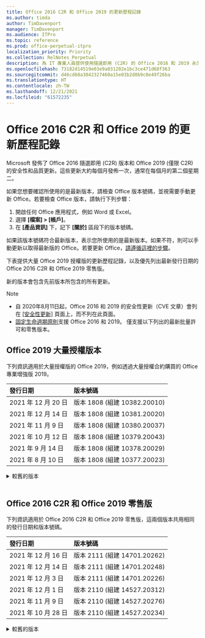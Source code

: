 ```yaml
---
title: Office 2016 C2R 和 Office 2019 的更新歷程記錄
ms.author: timda
author: TimDavenport
manager: TimDavenport
ms.audience: ITPro
ms.topic: reference
ms.prod: office-perpetual-itpro
localization_priority: Priority
ms.collection: RelNotes_Perpetual
description: 為 IT 專業人員提供使用隨選即用 (C2R) 的 Office 2016 和 2019 永久版本的更新歷程記錄
ms.openlocfilehash: 73182d14519e03e9a031202e1bc3ce471d68f363
ms.sourcegitcommit: d46cd68a3042327460a15e03b2d0b9c8e49f26ba
ms.translationtype: HT
ms.contentlocale: zh-TW
ms.lasthandoff: 12/21/2021
ms.locfileid: "61572235"
---
```

# <a name="update-history-for-office-2016-c2r-and-office-2019"></a>Office 2016 C2R 和 Office 2019 的更新歷程記錄

Microsoft 發佈了 Office 2016 隨選即用 (C2R) 版本和 Office 2019 (僅限 C2R) 的安全性和品質更新。這些更新大約每個月發佈一次，通常在每個月的第二個星期二。

如果您想要確認所使用的是最新版本，請檢查 Office 版本號碼，並視需要手動更新 Office。若要檢查 Office 版本，請執行下列步驟：

  1.    開啟任何 Office 應用程式，例如 Word 或 Excel。
  2.    選擇 **[檔案] > [帳戶]**。
  3.    在 **[產品資訊]** 下，記下 **[關於]** 區段下的版本號碼。

如果該版本號碼符合最新版本，表示您所使用的是最新版本。如果不符，則可以手動更新以取得最新版的 Office。若要更新 Office，[請遵循這裡的步驟](https://support.office.com/article/2ab296f3-7f03-43a2-8e50-46de917611c5)。


下表提供大量 Office 2019 授權版的更新歷程記錄，以及優先列出最新發行日期的 Office 2016 C2R 和 Office 2019 零售版。

新的版本會包含先前版本所包含的所有更新。


 > [!NOTE]
> - 自 2020年8月11日起，Office 2016 和 2019 的安全性更新（CVE 文章）會列在 [[安全性更新]](./microsoft365-apps-security-updates.md) 頁面上，而不列在此頁面。 
> - [固定生命週期原則](/lifecycle/policies/fixed)支援 Office 2016 和 2019。 僅支援以下列出的最新批量許可和零售版本。


## <a name="volume-licensed-versions-of-office-2019"></a>Office 2019 大量授權版本
下列資訊適用於大量授權版的 Office 2019，例如透過大量授權合約購買的 Office 專業增強版 2019。

[//]: # (DO NOT REMOVE VL TABLE START)


|**發行日期**|**版本號碼**|
|:-----|:-----|
|2021 年 12 月 20 日|版本 1808 (組建 10382.20010)|
|2021 年 12 月 14 日|版本 1808 (組建 10381.20020)|
|2021 年 11 月 9 日|版本 1808 (組建 10380.20037)|
|2021 年 10 月 12 日|版本 1808 (組建 10379.20043)|
|2021 年 9 月 14 日|版本 1808 (組建 10378.20029)|
|2021 年 8 月 10 日|版本 1808 (組建 10377.20023)|


[//]: # (DO NOT REMOVE VL TABLE END)

<details>
<summary>較舊的版本</summary>
 

[//]: # (DO NOT REMOVE VL OLD TABLE START)


|**發行日期**|**版本號碼**|
|:-----|:-----|
|2021 年 7 月 13 日|版本 1808 (組建 10376.20033)|
|2021 年 6 月 8 日|版本 1808 (組建 10375.20036)|
|2021 年 5 月 11 日|版本 1808 (組建 10374.20040)|
|2021 年 4 月 13 日|版本 1808 (組建 10373.20050)|
|2021 年 3 月 9 日|版本 1808 (組建 10372.20060)|
|2021 年 2 月 9 日|版本 1808 (組建 10371.20060)|
|2021 年 1 月 12 日|版本 1808 (組建 10370.20052)|
|2020 年 12 月 8 日|版本 1808 (組建 10369.20032) |
|2020 年 11 月 10 日|版本 1808 (組建 10368.20035)|
|2020 年 10 月 13 日|版本 1808 (組建 10367.20048)|
|2020 年 9 月 8 日|版本 1808 (組建 10366.20016)|
|2020 年 8 月 11 日|版本 1808 (組建 10364.20059)|
|2020 年 7 月 14 日   |版本 1808 (組建 10363.20015)  |
|2020 年 6 月 9 日   |版本 1808 (組建 10361.20002)  |
|2020 年 5 月 12 日   |版本 1808 (組建 10359.20023)  |
|2020 年 4 月 14 日   |版本 1808 (組建 10358.20061)  |
|2020 年 3 月 10 日   |版本 1808 (組建 10357.20081)  |
|2020 年 2 月 11 日   |版本 1808 (組建 10356.20006)  |


[//]: # (DO NOT REMOVE VL OLD TABLE END)

</details>


<br/>

## <a name="retail-versions-of-office-2016-c2r-and-office-2019"></a>Office 2016 C2R 和 Office 2019 零售版
下列資訊適用於 Office 2016 C2R 和 Office 2019 零售版，這兩個版本共用相同的發行日期和版本號碼。

[//]: # (DO NOT REMOVE RETAIL TABLE START)


|**發行日期**|**版本號碼**|
|:-----|:-----|
|2021 年 12 月 16 日|版本 2111 (組建 14701.20262)|
|2021 年 12 月 14 日|版本 2111 (組建 14701.20248)|
|2021 年 12 月 3 日|版本 2111 (組建 14701.20226)|
|2021 年 12 月 1 日|版本 2110 (組建 14527.20312)|
|2021 年 11 月 9 日|版本 2110 (組建 14527.20276)|
|2021 年 10 月 28 日|版本 2110 (組建 14527.20234)|


[//]: # (DO NOT REMOVE RETAIL TABLE END)

<details>
<summary>較舊的版本</summary>
 

[//]: # (DO NOT REMOVE RETAIL OLD TABLE START)


|**發行日期**|**版本號碼**|
|:-----|:-----|
|2021 年 10 月 25 日|版本 2110 (組建 14527.20226)|
|2021 年 10 月 14 日|版本 2109 (組建 14430.20306)|
|2021 年 10 月 12 日|版本 2109 (組建 14430.20298)|
|2021 年 10 月 6 日|版本 2109 (組建 14430.20276)<br/>版本 2109 (組建 14430.20270)|
|2021 年 9 月 28 日|版本 2109 (組建 14430.20234)|
|2021 年 9 月 14 日|版本 2108 (組建 14326.20404)|
|2021 年 9 月 7 日|版本 2108 (組建 14326.20348)|
|2021 年 8 月 25 日|版本 2108 (組建 14326.20238)|
|2021 年 8 月 10 日|版本 2107 (組建 14228.20250)|
|2021 年 8 月 3 日|版本 2107 (組建 14228.20226)|
|2021 年 7 月 26 日|版本 2107 (組建 14228.20204)|
|2021 年 7 月 20 日|版本 2106 (組建 14131.20332)|
|2021 年 7 月 13 日|版本 2106 (組建 14131.20320)|
|2021 年 6 月 29 日|版本 2106 (組建 14131.20278)|
|2021 年 6 月 18 日|版本 2105 (組建 14026.20308)|
|2021 年 6 月 8 日|版本 2105 (組建 14026.20270)|
|2021 年 5 月 24 日|版本 2105 (組建 14026.20246)|
|2021 年 5 月 18 日|版本 2104 (組建 13929.20386)|
|2021 年 5 月 11 日|版本 2104 (組建 13929.20372)|
|2021 年 4 月 29 日|版本 2104 (組建 13929.20296)|
|2021 年 4 月 23 日|版本 2103 (組建 13901.20462)|
|2021 年 4 月 13 日|版本 2103 (組建 13901.20400)|
|2021 年 4 月 2 日|版本 2103 (組建 13901.20336)|
|2021 年 3 月 30 日|版本 2103 (組建 13901.20312)|
|2021 年 3 月 18 日|版本 2102 (組建 13801.20360)|
|2021 年 3 月 9 日|版本 2102 (組建 13801.20294)|
|2021 年 3 月 1 日|版本 2102 (組建 13801.20266)|
|2021 年 2 月 16 日|版本 2101 (組建 13628.20448)|
|2021 年 2 月 9 日|版本 2101 (組建 13628.20380)|
|2021 年 1 月 26 日|版本 2101 (組建 13628.20274)|
|2021 年 1 月 21 日|版本 2012 (組建 13530.20440)|
|2021 年 1 月 12 日|版本 2012 (組建 13530.20376)|
|2021 年 1 月 5 日|版本 2012 (組建 13530.20316)|
|2020 年 12 月 21 日|版本 2011 (組建 13426.20404)|
|2020 年 12 月 8 日|版本 2011 (組建 13426.20332) |
|2020 年 12 月 2 日|版本 2011 (組建 13426.20308)|
|2020 年 11 月 30 日|版本 2011 (組建 13426.20294)|
|2020 年 11 月 23 日|版本 2011 (組建 13426.20274)|
|2020 年 11 月 17 日|版本 2010 (組建 13328.20408)|
|2020 年 11 月 10 日|版本 2010 (組建 13328.20356)|
|2020 年 10 月 27 日|版本 2010 (組建 13328.20292)|
|2020 年 10 月 21 日|版本 2009 (組建 13231.20418)|
|2020 年 10 月 13 日|版本 2009 (組建 13231.20390)|
|2020 年 10 月 8 日|版本 2009 (組建 13231.20368)|
|2020 年 9 月 28 日|版本 2009 (組建 13231.20262)|
|2020 年 9 月 22 日|版本 2008 (組建 13127.20508)|
|2020 年 9 月 9 日|版本 2008 (組建 13127.20408)|
|2020 年 8 月 31 日|版本 2008 (組建 13127.20296)|
|2020 年 8 月 25 日|版本 2007 (組建 13029.20460)|
|2020 年 8 月 11 日|版本 2007 (組建 13029.20344)|
|2020 年 7 月 30 日|版本 2007 (組建 13029.20308)  |
|2020 年 7 月 28 日|版本 2006 (組建 13001.20498)  |
|2020 年 7 月 14 日|版本 2006 (組建13001.20384)  |
|2020 年 6 月 30 日|版本 2006 (組建 13001.20266)  |
|2020 年 6 月 24 日|版本 2005 (組建 12827.20470)  |
|2020 年 6 月 9 日|版本 2005 (組建 12827.20336)  |
|2020 年 6 月 2 日|版本 2005 (組建 12827.20268)  |
|2020 年 5 月 21 日|版本 2004 (組建 12730.20352)  |
|2020 年 5 月 12 日|版本 2004 (組建 12730.20270)  |
|2020 年 5 月 4 日|版本 2004 (組建 12730.20250)  |
|2020 年 4 月 29 日|版本 2004 (組建 12730.20236)  |
|2020 年 4 月 15 日|版本 2003 (組建 12624.20466)  |
|2020 年 4 月 14 日|版本 2003 (組建 12624.20442)  |
|2020 年 3 月 31 日|版本 2003 (組建 12624.20382)  |
|2020 年 3 月 25 日|版本 2003 (組建 12624.20320)  |
|2020 年 3 月 10 日|版本 2002 (組建 12527.20278)  |
|2020 年 3 月 1 日   |版本 2002 (組建 12527.20242)  |


[//]: # (DO NOT REMOVE RETAIL OLD TABLE END)


</details>